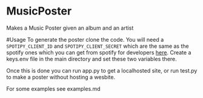 # MusicPoster
Makes a Music Poster given an album and an artist

#Usage
To generate the poster clone the code. You will need a `SPOTIPY_CLIENT_ID` and `SPOTIPY_CLIENT_SECRET` which are the same as the spotify ones which you can get from spotify for developers [here](https://developer.spotify.com/documentation/general/guides/authorization/). 
Create a keys.env file in the main directory and set these two variables there.

Once this is done you can run app.py to get a localhosted site, or run test.py to make a poster without hosting a wesbite. 

For some examples see examples.md
